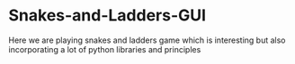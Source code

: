 # Snakes-and-Ladders-GUI
Here we are playing snakes and ladders game which is interesting but also incorporating a lot of python libraries and principles 
